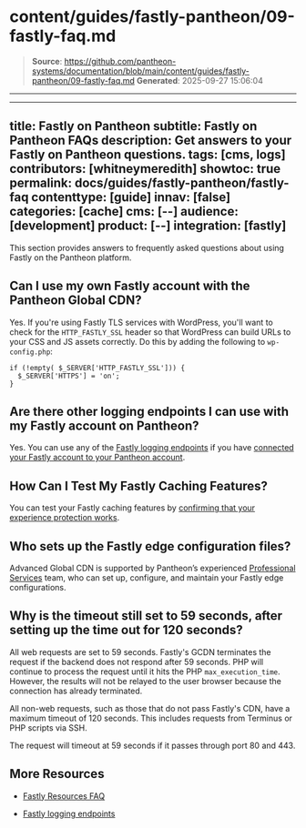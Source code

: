 # content/guides/fastly-pantheon/09-fastly-faq.md

> **Source**: https://github.com/pantheon-systems/documentation/blob/main/content/guides/fastly-pantheon/09-fastly-faq.md
> **Generated**: 2025-09-27 15:06:04

---

---
title: Fastly on Pantheon
subtitle: Fastly on Pantheon FAQs
description: Get answers to your Fastly on Pantheon questions. 
tags: [cms, logs]
contributors: [whitneymeredith]
showtoc: true
permalink: docs/guides/fastly-pantheon/fastly-faq
contenttype: [guide]
innav: [false]
categories: [cache]
cms: [--]
audience: [development]
product: [--]
integration: [fastly]
---

This section provides answers to frequently asked questions about using Fastly on the Pantheon platform.

## Can I use my own Fastly account with the Pantheon Global CDN?

Yes. If you're using Fastly TLS services with WordPress, you'll want to check for the `HTTP_FASTLY_SSL` header so that WordPress can build URLs to your CSS and JS assets correctly. Do this by adding the following to `wp-config.php`:

```php:title=wp-config.php
if (!empty( $_SERVER['HTTP_FASTLY_SSL'])) {
  $_SERVER['HTTPS'] = 'on';
}
```

## Are there other logging endpoints I can use with my Fastly account on Pantheon?

Yes. You can use any of the [Fastly logging endpoints](https://docs.fastly.com/en/guides/integrations#_logging-endpoints) if you have [connected your Fastly account to your Pantheon account](/guides/fastly-pantheon/connect-fastly).

## How Can I Test My Fastly Caching Features?

You can test your Fastly caching features by [confirming that your experience protection works](/guides/global-cdn#confirm-that-experience-protection-works).

## Who sets up the Fastly edge configuration files?

Advanced Global CDN is supported by Pantheon’s experienced [Professional Services](/guides/professional-services) team, who can set up, configure, and maintain your Fastly edge configurations.

## Why is the timeout still set to 59 seconds, after setting up the time out for 120 seconds?

All web requests are set to 59 seconds. Fastly's GCDN terminates the request if the backend does not respond after 59 seconds. PHP will continue to process the request until it hits the PHP `max_execution_time`. However, the results will not be relayed to the user browser because the connection has already terminated.

All non-web requests, such as those that do not pass Fastly's CDN, have a maximum timeout of 120 seconds. This includes requests from Terminus or PHP scripts via SSH.

<Alert title="Note"  type="info" >

The request will timeout at 59 seconds if it passes through port 80 and 443. 

</Alert>

## More Resources

- [Fastly Resources FAQ](https://www.fastly.com/resources/?q=faq)

- [Fastly logging endpoints](https://docs.fastly.com/en/guides/integrations#_logging-endpoints)

